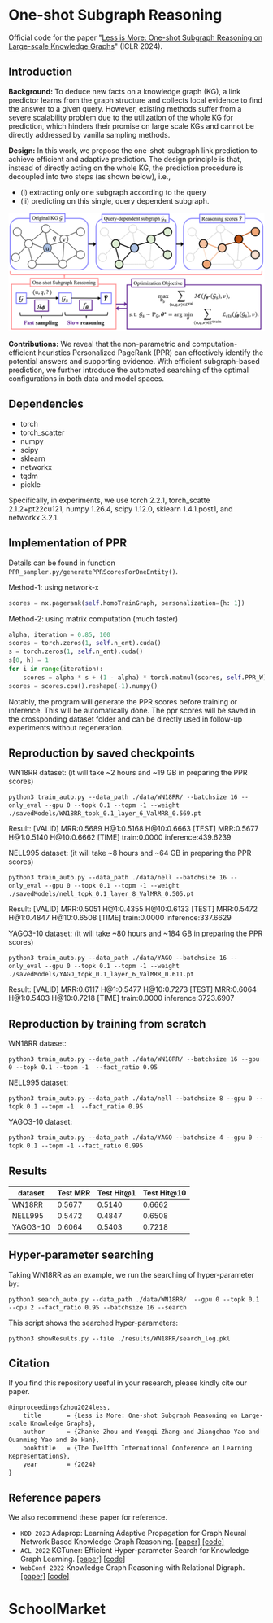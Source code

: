 # One-shot Subgraph Reasoning

Official code for the paper "[Less is More: One-shot Subgraph Reasoning on Large-scale Knowledge Graphs](https://arxiv.org/pdf/2403.10231.pdf)" (ICLR 2024).

## Introduction

**Background:** To deduce new facts on a knowledge graph (KG), a link predictor learns from the graph structure and collects local evidence to find the answer to a given query. However, existing methods suffer from a severe scalability problem due to the utilization of the whole KG for prediction, which hinders their promise on large scale KGs and cannot be directly addressed by vanilla sampling methods. 

**Design:** In this work, we propose the one-shot-subgraph link prediction to achieve efficient and adaptive prediction. The design principle is that, instead of directly acting on the whole KG, the prediction procedure is decoupled into two steps (as shown below), i.e., 
- (i) extracting only one subgraph according to the query 
- (ii) predicting on this single, query dependent subgraph. 

<img src="./one-shot-subgraph.png" style="zoom: 100%;" />

**Contributions:** We reveal that the non-parametric and computation-efficient heuristics Personalized PageRank (PPR) can effectively identify the potential answers and supporting evidence. With efficient subgraph-based prediction, we further introduce the automated searching of the optimal configurations in both data and model spaces.

## Dependencies
- torch
- torch_scatter
- numpy
- scipy
- sklearn
- networkx
- tqdm
- pickle

Specifically, in experiments, we use torch 2.2.1, torch_scatte 2.1.2+pt22cu121, numpy 1.26.4, scipy 1.12.0, sklearn 1.4.1.post1, and networkx 3.2.1.

## Implementation of PPR

Details can be found in function `PPR_sampler.py/generatePPRScoresForOneEntity()`.

Method-1: using network-x

```python
scores = nx.pagerank(self.homoTrainGraph, personalization={h: 1})
```

Method-2: using matrix computation (much faster)

```python
alpha, iteration = 0.85, 100
scores = torch.zeros(1, self.n_ent).cuda()
s = torch.zeros(1, self.n_ent).cuda()
s[0, h] = 1
for i in range(iteration):
    scores = alpha * s + (1 - alpha) * torch.matmul(scores, self.PPR_W)            
scores = scores.cpu().reshape(-1).numpy()
```

Notably, the program will generate the PPR scores before training or inference. This will be automatically done. The ppr scores will be saved in the crossponding dataset folder and can be directly used in follow-up experiments without regeneration.

## Reproduction by saved checkpoints

WN18RR dataset:
(it will take ~2 hours and ~19 GB in preparing the PPR scores)
```
python3 train_auto.py --data_path ./data/WN18RR/ --batchsize 16 --only_eval --gpu 0 --topk 0.1 --topm -1 --weight ./savedModels/WN18RR_topk_0.1_layer_6_ValMRR_0.569.pt
```
Result:
[VALID] MRR:0.5689 H@1:0.5168 H@10:0.6663        [TEST] MRR:0.5677 H@1:0.5140 H@10:0.6662       [TIME] train:0.0000 inference:439.6239

NELL995 dataset:
(it will take ~8 hours and ~64 GB in preparing the PPR scores)
```
python3 train_auto.py --data_path ./data/nell --batchsize 16 --only_eval --gpu 0 --topk 0.1 --topm -1 --weight ./savedModels/nell_topk_0.1_layer_8_ValMRR_0.505.pt
```
Result:
[VALID] MRR:0.5051 H@1:0.4355 H@10:0.6133        [TEST] MRR:0.5472 H@1:0.4847 H@10:0.6508       [TIME] train:0.0000 inference:337.6629

YAGO3-10 dataset:
(it will take ~80 hours and ~184 GB in preparing the PPR scores)
```
python3 train_auto.py --data_path ./data/YAGO --batchsize 16 --only_eval --gpu 0 --topk 0.1 --topm -1 --weight ./savedModels/YAGO_topk_0.1_layer_6_ValMRR_0.611.pt
```
Result:
[VALID] MRR:0.6117 H@1:0.5477 H@10:0.7273        [TEST] MRR:0.6064 H@1:0.5403 H@10:0.7218       [TIME] train:0.0000 inference:3723.6907

## Reproduction by training from scratch

WN18RR dataset:
```
python3 train_auto.py --data_path ./data/WN18RR/ --batchsize 16 --gpu 0 --topk 0.1 --topm -1  --fact_ratio 0.95
```

NELL995 dataset:
```
python3 train_auto.py --data_path ./data/nell --batchsize 8 --gpu 0 --topk 0.1 --topm -1  --fact_ratio 0.95
```

YAGO3-10 dataset:
```
python3 train_auto.py --data_path ./data/YAGO --batchsize 4 --gpu 0 --topk 0.1 --topm -1 --fact_ratio 0.995
```

## Results

| dataset  | Test MRR | Test Hit@1 | Test Hit@10 |
| -------- | -------- | ---------- | ----------- |
| WN18RR   | 0.5677   | 0.5140     | 0.6662      |
| NELL995  | 0.5472   | 0.4847     | 0.6508      |
| YAGO3-10 | 0.6064   | 0.5403     | 0.7218      |


## Hyper-parameter searching

Taking WN18RR as an example, we run the searching of hyper-parameter by: 
```
python3 search_auto.py --data_path ./data/WN18RR/  --gpu 0 --topk 0.1 --cpu 2 --fact_ratio 0.95 --batchsize 16 --search
```

This script shows the searched hyper-parameters:
```
python3 showResults.py --file ./results/WN18RR/search_log.pkl
```

## Citation

If you find this repository useful in your research, please kindly cite our paper.

```
@inproceedings{zhou2024less,
    title       = {Less is More: One-shot Subgraph Reasoning on Large-scale Knowledge Graphs},
    author      = {Zhanke Zhou and Yongqi Zhang and Jiangchao Yao and Quanming Yao and Bo Han},
    booktitle   = {The Twelfth International Conference on Learning Representations},
    year        = {2024}
}
```

## Reference papers
We also recommend these paper for reference.
- ``KDD 2023`` Adaprop: Learning Adaptive Propagation for Graph Neural Network Based Knowledge Graph Reasoning. [[paper]](https://arxiv.org/pdf/2205.15319.pdf) [[code]](https://github.com/LARS-research/AdaProp)
- ``ACL 2022`` KGTuner: Efficient Hyper-parameter Search for Knowledge Graph Learning. [[paper]](https://arxiv.org/pdf/2205.02460.pdf) [[code]](https://github.com/LARS-research/KGTuner)
- ``WebConf 2022`` Knowledge Graph Reasoning with Relational Digraph. [[paper]](https://arxiv.org/pdf/2108.06040.pdf) [[code]](https://github.com/LARS-research/RED-GNN)

# SchoolMarket
